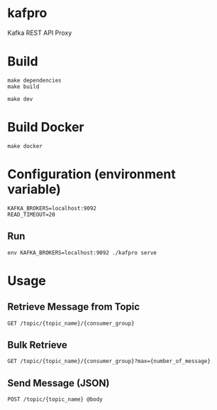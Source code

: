 # kafpro
Kafka REST API Proxy


# Build
```
make dependencies
make build
```
```
make dev
```
# Build Docker
```make docker```

# Configuration (environment variable)
``` 
KAFKA_BROKERS=localhost:9092
READ_TIMEOUT=20
```
## Run
```env KAFKA_BROKERS=localhost:9092 ./kafpro serve```

# Usage

## Retrieve Message from Topic
```GET /topic/{topic_name}/{consumer_group}```

## Bulk Retrieve
```GET /topic/{topic_name}/{consumer_group}?max={number_of_message}```

## Send Message (JSON)
```POST /topic/{topic_name} @body```
